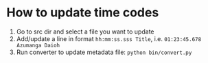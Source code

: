 # How to update time codes

1. Go to src dir and select a file you want to update
2. Add/update a line in format
   `hh:mm:ss.sss Title`, i.e. `01:23:45.678 Azumanga Daioh`
3. Run converter to update metadata file: `python bin/convert.py`
